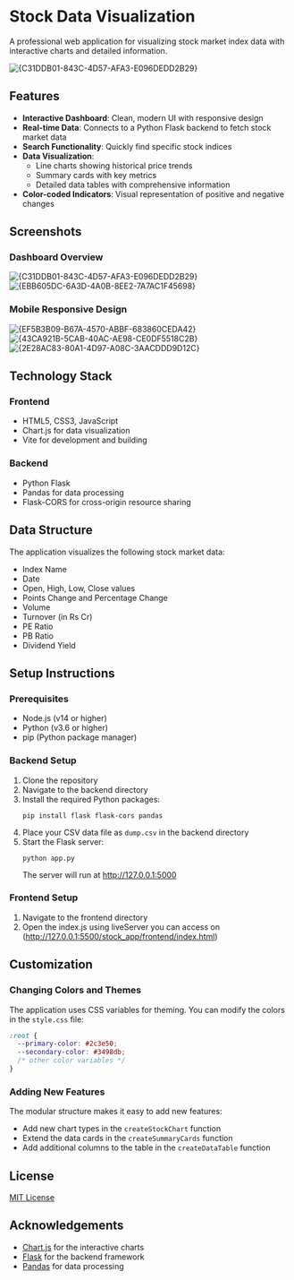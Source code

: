 # Stock Data Visualization

A professional web application for visualizing stock market index data with interactive charts and detailed information.

![{C31DDB01-843C-4D57-AFA3-E096DEDD2B29}](https://github.com/user-attachments/assets/1c9bfc7a-443a-4bbe-99a1-cd45d9958e22)


## Features

- **Interactive Dashboard**: Clean, modern UI with responsive design
- **Real-time Data**: Connects to a Python Flask backend to fetch stock market data
- **Search Functionality**: Quickly find specific stock indices
- **Data Visualization**: 
  - Line charts showing historical price trends
  - Summary cards with key metrics
  - Detailed data tables with comprehensive information
- **Color-coded Indicators**: Visual representation of positive and negative changes

## Screenshots

### Dashboard Overview
![{C31DDB01-843C-4D57-AFA3-E096DEDD2B29}](https://github.com/user-attachments/assets/1c9bfc7a-443a-4bbe-99a1-cd45d9958e22)
![{EBB605DC-6A3D-4A0B-8EE2-7A7AC1F45698}](https://github.com/user-attachments/assets/27fe455f-b7ef-4874-9242-10e5099bcff5)




### Mobile Responsive Design
![{EF5B3B09-B67A-4570-ABBF-683860CEDA42}](https://github.com/user-attachments/assets/f254fa77-c60d-4fce-b818-f8d6e7d319e6)
![{43CA921B-5CAB-40AC-AE98-CE0DF5518C2B}](https://github.com/user-attachments/assets/18b01ea1-56a0-48d1-8b08-83ae3b7423b1)
![{2E28AC83-80A1-4D97-A08C-3AACDDD9D12C}](https://github.com/user-attachments/assets/a0a81e4d-e179-4f38-903d-272dc9222e73)



## Technology Stack

### Frontend
- HTML5, CSS3, JavaScript
- Chart.js for data visualization
- Vite for development and building

### Backend
- Python Flask
- Pandas for data processing
- Flask-CORS for cross-origin resource sharing

## Data Structure

The application visualizes the following stock market data:
- Index Name
- Date
- Open, High, Low, Close values
- Points Change and Percentage Change
- Volume
- Turnover (in Rs Cr)
- PE Ratio
- PB Ratio
- Dividend Yield

## Setup Instructions

### Prerequisites
- Node.js (v14 or higher)
- Python (v3.6 or higher)
- pip (Python package manager)

### Backend Setup
1. Clone the repository
2. Navigate to the backend directory
3. Install the required Python packages:
   ```
   pip install flask flask-cors pandas
   ```
4. Place your CSV data file as `dump.csv` in the backend directory
5. Start the Flask server:
   ```
   python app.py
   ```
   The server will run at http://127.0.0.1:5000

### Frontend Setup
1. Navigate to the frontend directory
2. Open the index.js using liveServer you can access on (http://127.0.0.1:5500/stock_app/frontend/index.html)


## Customization

### Changing Colors and Themes
The application uses CSS variables for theming. You can modify the colors in the `style.css` file:

```css
:root {
  --primary-color: #2c3e50;
  --secondary-color: #3498db;
  /* other color variables */
}
```

### Adding New Features
The modular structure makes it easy to add new features:
- Add new chart types in the `createStockChart` function
- Extend the data cards in the `createSummaryCards` function
- Add additional columns to the table in the `createDataTable` function

## License

[MIT License](LICENSE)

## Acknowledgements

- [Chart.js](https://www.chartjs.org/) for the interactive charts
- [Flask](https://flask.palletsprojects.com/) for the backend framework
- [Pandas](https://pandas.pydata.org/) for data processing
